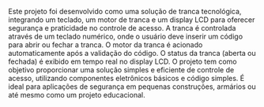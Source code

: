 Este projeto foi desenvolvido como uma solução de tranca tecnológica, integrando um teclado, um motor de tranca e um display LCD para oferecer segurança e praticidade no controle de acesso.
A tranca é controlada através de um teclado numérico, onde o usuário deve inserir um código para abrir ou fechar a tranca. O motor da tranca é acionado automaticamente após a validação do código. O status da tranca (aberta ou fechada) é exibido em tempo real no display LCD. O projeto tem como objetivo proporcionar uma solução simples e eficiente de controle de acesso, utilizando componentes eletrônicos básicos e código simples. É ideal para aplicações de segurança em pequenas construções, armários ou até mesmo como um projeto educacional.

